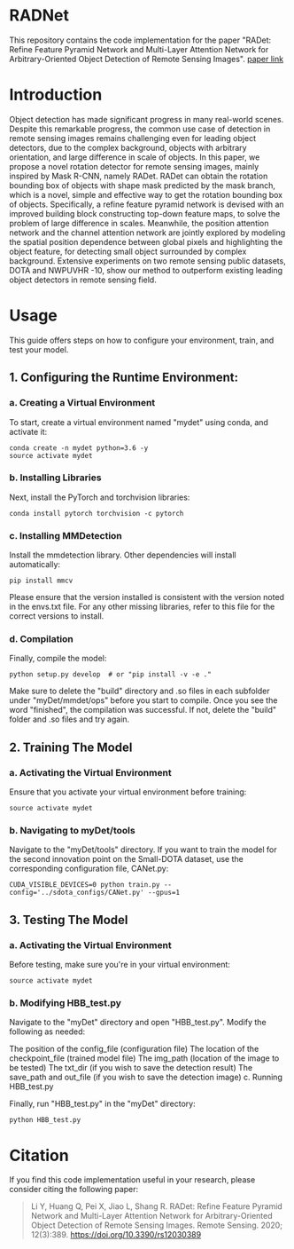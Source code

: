 # RADNet
This repository contains the code implementation for the paper "RADet: Refine Feature Pyramid Network and Multi-Layer Attention Network for Arbitrary-Oriented Object Detection of Remote Sensing Images". 
[paper link](https://www.mdpi.com/2072-4292/12/3/389)

# Introduction

Object detection has made significant progress in many real-world scenes. Despite this remarkable progress, the common use case of detection in remote sensing images remains challenging even for leading object detectors, due to the complex background, objects with arbitrary orientation, and large difference in scale of objects. In this paper, we propose a novel rotation detector for remote sensing images, mainly inspired by Mask R-CNN, namely RADet. RADet can obtain the rotation bounding box of objects with shape mask predicted by the mask branch, which is a novel, simple and effective way to get the rotation bounding box of objects. Specifically, a refine feature pyramid network is devised with an improved building block constructing top-down feature maps, to solve the problem of large difference in scales. Meanwhile, the position attention network and the channel attention network are jointly explored by modeling the spatial position dependence between global pixels and highlighting the object feature, for detecting small object surrounded by complex background. Extensive experiments on two remote sensing public datasets, DOTA and NWPUVHR -10, show our method to outperform existing leading object detectors in remote sensing field.

# Usage

This guide offers steps on how to configure your environment, train, and test your model.

## 1. Configuring the Runtime Environment:
### a. Creating a Virtual Environment

To start, create a virtual environment named "mydet" using conda, and activate it:
```shell
conda create -n mydet python=3.6 -y
source activate mydet
```
 
### b. Installing Libraries

Next, install the PyTorch and torchvision libraries:
```shell
conda install pytorch torchvision -c pytorch
```
 
### c. Installing MMDetection

Install the mmdetection library. Other dependencies will install automatically:
```shell
pip install mmcv
```
 
Please ensure that the version installed is consistent with the version noted in the envs.txt file. For any other missing libraries, refer to this file for the correct versions to install.

### d. Compilation

Finally, compile the model:
```shell
python setup.py develop  # or "pip install -v -e ."
```
 
Make sure to delete the "build" directory and .so files in each subfolder under "myDet/mmdet/ops" before you start to compile. Once you see the word "finished", the compilation was successful. If not, delete the "build" folder and .so files and try again.

## 2. Training The Model
### a. Activating the Virtual Environment

Ensure that you activate your virtual environment before training:
```shell
source activate mydet
```
 
### b. Navigating to myDet/tools

Navigate to the "myDet/tools" directory. If you want to train the model for the second innovation point on the Small-DOTA dataset, use the corresponding configuration file, CANet.py:
```shell
CUDA_VISIBLE_DEVICES=0 python train.py --config='../sdota_configs/CANet.py' --gpus=1 
```
 
## 3. Testing The Model
### a. Activating the Virtual Environment

Before testing, make sure you're in your virtual environment:
```shell
source activate mydet
```
 
### b. Modifying HBB_test.py

Navigate to the "myDet" directory and open "HBB_test.py". Modify the following as needed:

The position of the config_file (configuration file)
The location of the checkpoint_file (trained model file)
The img_path (location of the image to be tested)
The txt_dir (if you wish to save the detection result)
The save_path and out_file (if you wish to save the detection image)
c. Running HBB_test.py

Finally, run "HBB_test.py" in the "myDet" directory:
```shell
python HBB_test.py
```

# Citation
If you find this code implementation useful in your research, please consider citing the following paper:


> Li Y, Huang Q, Pei X, Jiao L, Shang R. RADet: Refine Feature Pyramid Network and Multi-Layer Attention Network for Arbitrary-Oriented Object Detection of Remote Sensing Images. Remote Sensing. 2020; 12(3):389. https://doi.org/10.3390/rs12030389
